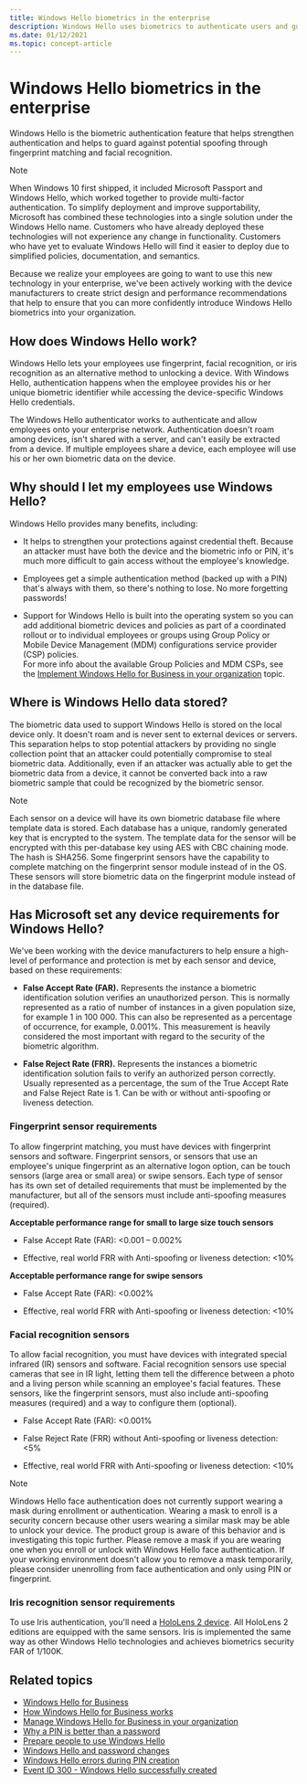 ```yaml
---
title: Windows Hello biometrics in the enterprise 
description: Windows Hello uses biometrics to authenticate users and guard against potential spoofing, through fingerprint matching and facial recognition.
ms.date: 01/12/2021
ms.topic: concept-article
---
```


# Windows Hello biometrics in the enterprise

Windows Hello is the biometric authentication feature that helps strengthen authentication and helps to guard against potential spoofing through fingerprint matching and facial recognition.

>[!NOTE]
>When Windows 10 first shipped, it included Microsoft Passport and Windows Hello, which worked together to provide multi-factor authentication. To simplify deployment and improve supportability, Microsoft has combined these technologies into a single solution under the Windows Hello name. Customers who have already deployed these technologies will not experience any change in functionality. Customers who have yet to evaluate Windows Hello will find it easier to deploy due to simplified policies, documentation, and semantics.

Because we realize your employees are going to want to use this new technology in your enterprise, we've been actively working with the device manufacturers to create strict design and performance recommendations that help to ensure that you can more confidently introduce Windows Hello biometrics into your organization.

## How does Windows Hello work?

Windows Hello lets your employees use fingerprint, facial recognition, or iris recognition as an alternative method to unlocking a device. With Windows Hello, authentication happens when the employee provides his or her unique biometric identifier while accessing the device-specific Windows Hello credentials.

The Windows Hello authenticator works to authenticate and allow employees onto your enterprise network. Authentication doesn't roam among devices, isn't shared with a server, and can't easily be extracted from a device. If multiple employees share a device, each employee will use his or her own biometric data on the device.

## Why should I let my employees use Windows Hello?

Windows Hello provides many benefits, including:

- It helps to strengthen your protections against credential theft. Because an attacker must have both the device and the biometric info or PIN, it's much more difficult to gain access without the employee's knowledge.

- Employees get a simple authentication method (backed up with a PIN) that's always with them, so there's nothing to lose. No more forgetting passwords!

- Support for Windows Hello is built into the operating system so you can add additional biometric devices and policies as part of a coordinated rollout or to individual employees or groups using Group Policy or Mobile Device Management (MDM) configurations service provider (CSP) policies.<br>For more info about the available Group Policies and MDM CSPs, see the [Implement Windows Hello for Business in your organization](hello-manage-in-organization.md) topic.

## Where is Windows Hello data stored?

The biometric data used to support Windows Hello is stored on the local device only. It doesn't roam and is never sent to external devices or servers. This separation helps to stop potential attackers by providing no single collection point that an attacker could potentially compromise to steal biometric data. Additionally, even if an attacker was actually able to get the biometric data from a device, it cannot be converted back into a raw biometric sample that could be recognized by the biometric sensor.

> [!NOTE]
>Each sensor on a device will have its own biometric database file where template data is stored. Each database has a unique, randomly generated key that is encrypted to the system. The template data for the sensor will be encrypted with this per-database key using AES with CBC chaining mode. The hash is SHA256. Some fingerprint sensors have the capability to complete matching on the fingerprint sensor module instead of in the OS. These sensors will store biometric data on the fingerprint module instead of in the database file.

## Has Microsoft set any device requirements for Windows Hello?

We've been working with the device manufacturers to help ensure a high-level of performance and protection is met by each sensor and device, based on these requirements:

- **False Accept Rate (FAR).** Represents the instance a biometric identification solution verifies an unauthorized person. This is normally represented as a ratio of number of instances in a given population size, for example 1 in 100 000. This can also be represented as a percentage of occurrence, for example, 0.001%. This measurement is heavily considered the most important with regard to the security of the biometric algorithm.

- **False Reject Rate (FRR).** Represents the instances a biometric identification solution fails to verify an authorized person correctly. Usually represented as a percentage, the sum of the True Accept Rate and False Reject Rate is 1. Can be with or without anti-spoofing or liveness detection.

### Fingerprint sensor requirements

To allow fingerprint matching, you must have devices with fingerprint sensors and software. Fingerprint sensors, or sensors that use an employee's unique fingerprint as an alternative logon option, can be touch sensors (large area or small area) or swipe sensors. Each type of sensor has its own set of detailed requirements that must be implemented by the manufacturer, but all of the sensors must include anti-spoofing measures (required).

**Acceptable performance range for small to large size touch sensors**

- False Accept Rate (FAR): &lt;0.001 – 0.002%

- Effective, real world FRR with Anti-spoofing or liveness detection: &lt;10%

**Acceptable performance range for swipe sensors**

- False Accept Rate (FAR): &lt;0.002%

- Effective, real world FRR with Anti-spoofing or liveness detection: &lt;10%

### Facial recognition sensors

To allow facial recognition, you must have devices with integrated special infrared (IR) sensors and software. Facial recognition sensors use special cameras that see in IR light, letting them tell the difference between a photo and a living person while scanning an employee's facial features. These sensors, like the fingerprint sensors, must also include anti-spoofing measures (required) and a way to configure them (optional).

- False Accept Rate (FAR): &lt;0.001%

- False Reject Rate (FRR) without Anti-spoofing or liveness detection: &lt;5%

- Effective, real world FRR with Anti-spoofing or liveness detection: &lt;10%

> [!NOTE]
>Windows Hello face authentication does not currently support wearing a mask during enrollment or authentication. Wearing a mask to enroll is a security concern because other users wearing a similar mask may be able to unlock your device. The product group is aware of this behavior and is investigating this topic further. Please remove a mask if you are wearing one when you enroll or unlock with Windows Hello face authentication. If your working environment doesn't allow you to remove a mask temporarily, please consider unenrolling from face authentication and only using PIN or fingerprint.

### Iris recognition sensor requirements

To use Iris authentication, you'll need a [HoloLens 2 device](/hololens/). All HoloLens 2 editions are equipped with the same sensors. Iris is implemented the same way as other Windows Hello technologies and achieves biometrics security FAR of 1/100K.

## Related topics

- [Windows Hello for Business](hello-identity-verification.md)
- [How Windows Hello for Business works](hello-how-it-works.md)
- [Manage Windows Hello for Business in your organization](hello-manage-in-organization.md)
- [Why a PIN is better than a password](hello-why-pin-is-better-than-password.md)
- [Prepare people to use Windows Hello](hello-prepare-people-to-use.md)
- [Windows Hello and password changes](hello-and-password-changes.md)
- [Windows Hello errors during PIN creation](hello-errors-during-pin-creation.md)
- [Event ID 300 - Windows Hello successfully created](/windows/security/identity-protection/hello-for-business/hello-faq)
